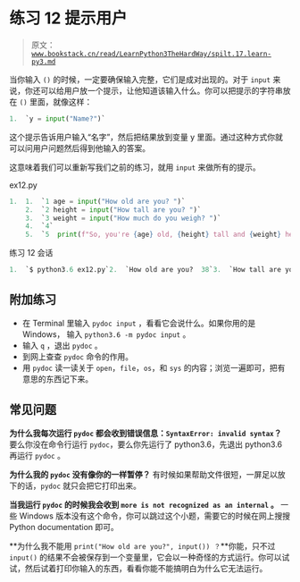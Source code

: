 # 练习 12 提示用户

> 原文：[`www.bookstack.cn/read/LearnPython3TheHardWay/spilt.17.learn-py3.md`](https://www.bookstack.cn/read/LearnPython3TheHardWay/spilt.17.learn-py3.md)

当你输入 `()` 的时候，一定要确保输入完整，它们是成对出现的。对于 `input` 来说，你还可以给用户放一个提示，让他知道该输入什么。你可以把提示的字符串放在 `()` 里面，就像这样：

```py
1.  `y = input("Name?")`
```

这个提示告诉用户输入“名字”，然后把结果放到变量 y 里面。通过这种方式你就可以问用户问题然后得到他输入的答案。

这意味着我们可以重新写我们之前的练习，就用 `input` 来做所有的提示。

ex12.py

```py
1.  1.  `1 age = input("How old are you? ")`
    2.  `2 height = input("How tall are you? ")`
    3.  `3 weight = input("How much do you weigh? ")`
    4.  `4`
    5.  `5  print(f"So, you're {age} old, {height} tall and {weight} heavy.")`
```

练习 12 会话

```py
1.  `$ python3.6 ex12.py`2.  `How old are you?  38`3.  `How tall are you?  6'2"`4.  `How much do you weigh? 180lbs`5.  `So, you're 38 old,  6'2" tall and 180lbs heavy.`
```

## 附加练习

*   在 Terminal 里输入 `pydoc input` ，看看它会说什么。如果你用的是 Windows， 输入 `python3.6 -m pydoc input` 。
*   输入 `q` ，退出 `pydoc` 。
*   到网上查查 `pydoc` 命令的作用。
*   用 `pydoc` 读一读关于 `open`，`file`，`os`，和 `sys` 的内容；浏览一遍即可，把有意思的东西记下来。

## 常见问题

**为什么我每次运行 `pydoc` 都会收到错误信息：`SyntaxError: invalid syntax`？** 要么你没在命令行运行 `pydoc`，要么你先运行了 python3.6，先退出 python3.6 再运行 `pydoc` 。

**为什么我的 `pydoc` 没有像你的一样暂停？** 有时候如果帮助文件很短，一屏足以放下的话，`pydoc` 就只会把它打印出来。

**当我运行 `pydoc` 的时候我会收到 `more is not recognized as an internal` 。** 一些 Windows 版本没有这个命令，你可以跳过这个小题，需要它的时候在网上搜搜 Python documentation 即可。

**为什么我不能用 `print("How old are you?", input()) ？`**你能，只不过 `input()` 的结果不会被保存到一个变量里，它会以一种奇怪的方式运行。你可以试试，然后试着打印你输入的东西，看看你能不能搞明白为什么它无法运行。